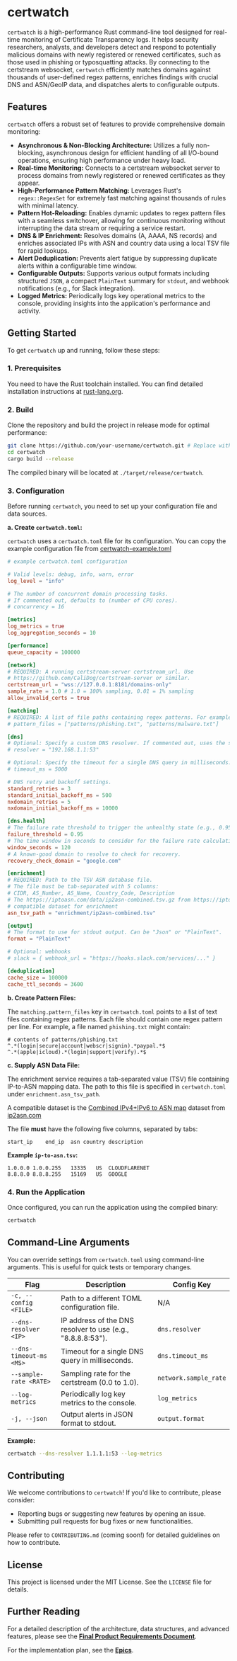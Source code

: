 # certwatch

`certwatch` is a high-performance Rust command-line tool designed for real-time
monitoring of Certificate Transparency logs. It helps security researchers,
analysts, and developers detect and respond to potentially malicious domains
with newly registered or renewed certificates, such as those used in phishing
or typosquatting attacks. By connecting to the certstream websocket,
`certwatch` efficiently matches domains against thousands of user-defined regex
patterns, enriches findings with crucial DNS and ASN/GeoIP data, and dispatches
alerts to configurable outputs.

## Features

`certwatch` offers a robust set of features to provide comprehensive domain
monitoring:

*   **Asynchronous & Non-Blocking Architecture:** Utilizes a fully
non-blocking, asynchronous design for efficient handling of all I/O-bound
operations, ensuring high performance under heavy load.
*   **Real-time Monitoring:** Connects to a certstream websocket server to
process domains from newly registered or renewed certificates as they appear.
*   **High-Performance Pattern Matching:** Leverages Rust's `regex::RegexSet`
for extremely fast matching against thousands of rules with minimal latency.
*   **Pattern Hot-Reloading:** Enables dynamic updates to regex pattern files
with a seamless switchover, allowing for continuous monitoring without
interrupting the data stream or requiring a service restart.
*   **DNS & IP Enrichment:** Resolves domains (A, AAAA, NS records) and
enriches associated IPs with ASN and country data using a local TSV file for
rapid lookups.
*   **Alert Deduplication:** Prevents alert fatigue by suppressing duplicate
alerts within a configurable time window.
*   **Configurable Outputs:** Supports various output formats including
structured `JSON`, a compact `PlainText` summary for `stdout`, and webhook
notifications (e.g., for Slack integration).
*   **Logged Metrics:** Periodically logs key operational metrics to the
console, providing insights into the application's performance and activity.

## Getting Started

To get `certwatch` up and running, follow these steps:

### 1. Prerequisites

You need to have the Rust toolchain installed. You can find detailed
installation instructions at
[rust-lang.org](https://www.rust-lang.org/tools/install).

### 2. Build

Clone the repository and build the project in release mode for optimal
performance:

```bash
git clone https://github.com/your-username/certwatch.git # Replace with your repository URL
cd certwatch
cargo build --release
```

The compiled binary will be located at `./target/release/certwatch`.

### 3. Configuration

Before running `certwatch`, you need to set up your configuration file and data
sources.

**a. Create `certwatch.toml`:**

`certwatch` uses a `certwatch.toml` file for its configuration. You can copy
the example configuration file from [certwatch-example.toml](./certwatch-example.toml)

```toml
# example certwatch.toml configuration 

# Valid levels: debug, info, warn, error
log_level = "info"

# The number of concurrent domain processing tasks.
# If commented out, defaults to (number of CPU cores).
# concurrency = 16

[metrics]
log_metrics = true
log_aggregation_seconds = 10

[performance]
queue_capacity = 100000

[network]
# REQUIRED: A running certstream-server certstream_url. Use
# https://github.com/CaliDog/certstream-server or similar.
certstream_url = "wss://127.0.0.1:8181/domains-only"
sample_rate = 1.0 # 1.0 = 100% sampling, 0.01 = 1% sampling
allow_invalid_certs = true

[matching]
# REQUIRED: A list of file paths containing regex patterns. For example:
# pattern_files = ["patterns/phishing.txt", "patterns/malware.txt"]

[dns]
# Optional: Specify a custom DNS resolver. If commented out, uses the system default.
# resolver = "192.168.1.1:53"

# Optional: Specify the timeout for a single DNS query in milliseconds.
# timeout_ms = 5000

# DNS retry and backoff settings.
standard_retries = 3
standard_initial_backoff_ms = 500
nxdomain_retries = 5
nxdomain_initial_backoff_ms = 10000

[dns.health]
# The failure rate threshold to trigger the unhealthy state (e.g., 0.95 for 95%).
failure_threshold = 0.95
# The time window in seconds to consider for the failure rate calculation.
window_seconds = 120
# A known-good domain to resolve to check for recovery.
recovery_check_domain = "google.com"

[enrichment]
# REQUIRED: Path to the TSV ASN database file.
# The file must be tab-separated with 5 columns:
# CIDR, AS_Number, AS_Name, Country_Code, Description
# The https://iptoasn.com/data/ip2asn-combined.tsv.gz from https://iptoasn.com is a
# compatible dataset for enrichment
asn_tsv_path = "enrichment/ip2asn-combined.tsv"

[output]
# The format to use for stdout output. Can be "Json" or "PlainText".
format = "PlainText"

# Optional: webhooks
# slack = { webhook_url = "https://hooks.slack.com/services/..." }

[deduplication]
cache_size = 100000
cache_ttl_seconds = 3600
```

**b. Create Pattern Files:**

The `matching.pattern_files` key in `certwatch.toml` points to a list of text
files containing regex patterns. Each file should contain one regex pattern per
line. For example, a file named `phishing.txt` might contain:

```text
# contents of patterns/phishing.txt
^.*(login|secure|account|webscr|signin).*paypal.*$
^.*(apple|icloud).*(login|support|verify).*$
```

**c. Supply ASN Data File:**

The enrichment service requires a tab-separated value (TSV) file containing
IP-to-ASN mapping data. The path to this file is specified in `certwatch.toml`
under `enrichment.asn_tsv_path`.

A compatible dataset is the [Combined IPv4+IPv6 to ASN map](https://iptoasn.com/data/ip2asn-combined.tsv.gz) dataset from
[ip2asn.com](https://ip2asn.com)

The file **must** have the following five columns, separated by tabs:

```text
start_ip    end_ip  asn country description
```

**Example `ip-to-asn.tsv`:**

```text
1.0.0.0	1.0.0.255	13335	US	CLOUDFLARENET
8.8.8.0	8.8.8.255	15169	US	GOOGLE
```

### 4. Run the Application

Once configured, you can run the application using the compiled binary:

```bash
certwatch
```

## Command-Line Arguments

You can override settings from `certwatch.toml` using command-line arguments.
This is useful for quick tests or temporary changes.

| Flag | Description | Config Key |
| --- | --- | --- |
| `-c, --config <FILE>` | Path to a different TOML configuration file. | N/A |
| `--dns-resolver <IP>` | IP address of the DNS resolver to use (e.g., "8.8.8.8:53"). | `dns.resolver` |
| `--dns-timeout-ms <MS>` | Timeout for a single DNS query in milliseconds. | `dns.timeout_ms` |
| `--sample-rate <RATE>` | Sampling rate for the certstream (0.0 to 1.0). | `network.sample_rate` |
| `--log-metrics` | Periodically log key metrics to the console. | `log_metrics` |
| `-j, --json` | Output alerts in JSON format to stdout. | `output.format` |

**Example:**

```bash
certwatch --dns-resolver 1.1.1.1:53 --log-metrics
```

## Contributing

We welcome contributions to `certwatch`! If you'd like to contribute, please consider:

*   Reporting bugs or suggesting new features by opening an issue.
*   Submitting pull requests for bug fixes or new functionalities.

Please refer to `CONTRIBUTING.md` (coming soon!) for detailed guidelines on how to contribute.

## License

This project is licensed under the MIT License. See the `LICENSE` file for details.

## Further Reading

For a detailed description of the architecture, data structures, and advanced
features, please see the [**Final Product Requirements
Document**](docs/specs.md).

For the implementation plan, see the [**Epics**](docs/plan.md).
